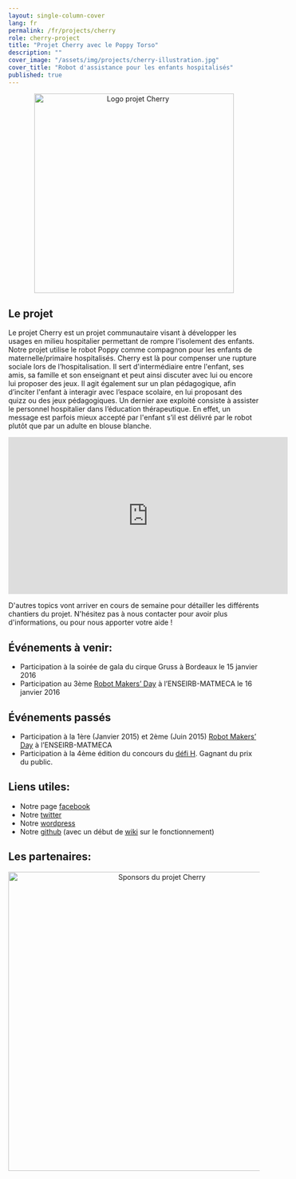 ```yaml
---
layout: single-column-cover
lang: fr
permalink: /fr/projects/cherry
role: cherry-project
title: "Projet Cherry avec le Poppy Torso"
description: ""
cover_image: "/assets/img/projects/cherry-illustration.jpg"
cover_title: "Robot d'assistance pour les enfants hospitalisés"
published: true
---
```


<p align="center"><img src="https://forum.poppy-project.org/uploads/default/original/2X/3/33984972217cd45f473246b130f0001df33ffcfc.png" alt="Logo projet Cherry" width="400"></p>

## Le projet

Le projet Cherry est un projet communautaire visant à développer les usages en milieu hospitalier permettant de rompre l'isolement des enfants.
Notre projet utilise le robot Poppy comme compagnon pour les enfants de maternelle/primaire hospitalisés. Cherry est là pour compenser une rupture sociale lors de l’hospitalisation. Il sert d'intermédiaire entre l'enfant, ses amis, sa famille et son enseignant et peut ainsi discuter avec lui ou encore lui proposer des jeux.
Il agit également sur un plan pédagogique, afin d’inciter l'enfant à interagir avec l’espace scolaire, en lui proposant des quizz ou des jeux pédagogiques.
Un dernier axe exploité consiste à assister le personnel hospitalier dans l’éducation thérapeutique. En effet, un message est parfois mieux accepté par l'enfant s’il est délivré par le robot plutôt que par un adulte en blouse blanche.

<div style="text-align: center;">
<iframe width="560" height="315" src="https://www.youtube.com/embed/URB1kDDScfM" frameborder="0" allowfullscreen></iframe>
</div>

D'autres topics vont arriver en cours de semaine pour détailler les différents chantiers du projet.
N'hésitez pas à nous contacter pour avoir plus d'informations, ou pour nous apporter votre aide !


## Événements à venir:

- Participation à la soirée de gala du cirque Gruss à Bordeaux le 15 janvier 2016
- Participation au 3ème [Robot Makers’ Day](http://robotmakersday.fr/) à l’ENSEIRB-MATMECA le 16 janvier 2016

## Événements passés

- Participation à la 1ère (Janvier 2015) et 2ème (Juin 2015) [Robot Makers’ Day](http://robotmakersday.fr/) à l’ENSEIRB-MATMECA
- Participation à la 4ème édition du concours du [défi H](http://www.lemondeinformatique.fr/defih/). Gagnant du prix du public.

## Liens utiles:

- Notre page [facebook](https://www.facebook.com/projetcherry/?ref=ts&fref=ts)
- Notre [twitter](https://twitter.com/projetcherry)
- Notre [wordpress](https://projetcherry.wordpress.com/)
- Notre [github](https://github.com/Cherry-project) (avec un début de [wiki](https://github.com/Cherry-project/cherry-software/wiki) sur le fonctionnement)

## Les partenaires:

<p align="center"><img src="https://forum.poppy-project.org/uploads/default/original/2X/8/823785d5178763ddffb46d078c32b8d05d902be8.png" alt="Sponsors du projet Cherry" width="600"></p>
